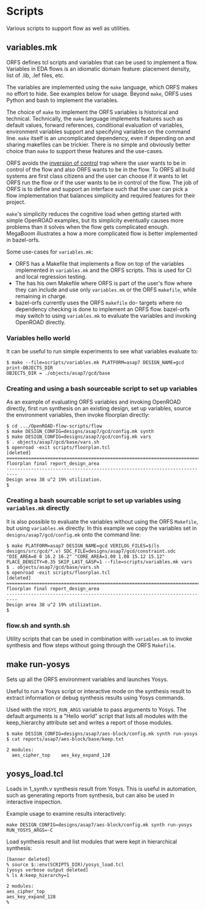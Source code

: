 # Scripts

Various scripts to support flow as well as utilities.

## variables.mk

ORFS defines tcl scripts and variables that can be used to implement a flow. Variables in EDA flows is an idiomatic domain feature: placement density, list of .lib, .lef files, etc.

The variables are implemented using the `make` language, which ORFS makes no effort to hide. See examples below for usage. Beyond `make`, ORFS uses Python and bash to implement the variables.

The choice of `make` to implement the ORFS variables is historical and technical. Technically, the `make` language implements features such as default values, forward references, conditional evaluation of variables, environment variables support and specifying variables on the command line. `make` itself is an uncomplicated dependency, even if depending on and sharing makefiles can be trickier. There is no simple and obviously better choice than `make` to support these features and the use-cases.

ORFS avoids the [inversion of control](https://en.wikipedia.org/wiki/Inversion_of_control) trap where the user wants to be in control of the flow and also ORFS wants to be in the flow. To ORFS all build systems are first class citizens and the user can choose if it wants to let ORFS run the flow or if the user wants to be in control of the flow. The job of ORFS is to define and support an interface such that the user can pick a flow implementation that balances simplicity and required features for their project.

`make`'s simplicity reduces the cognitive load when getting started with simple OpenROAD examples, but its simplicity eventually causes more problems than it solves when the flow gets complicated enough. MegaBoom illustrates a how a more complicated flow is better implemented in bazel-orfs.

Some use-cases for `variables.mk`:

- ORFS has a Makefile that implements a flow on top of the variables implemented in `variables.mk` and the ORFS scripts. This is used for CI and local regression testing.
- The has his own Makefile where ORFS is part of the user's flow where they can include and use only `variables.mk` or the ORFS `makefile`, while remaining in charge.
- bazel-orfs currently uses the ORFS `makefile` do- targets where no dependency checking is done to implement an ORFS flow. bazel-orfs may switch to using `variables.mk` to evaluate the variables and invoking OpenROAD directly.

### Variables hello world

It can be useful to run simple experiments to see what variables evaluate to:

    $ make --file=scripts/variables.mk PLATFORM=asap7 DESIGN_NAME=gcd print-OBJECTS_DIR
    OBJECTS_DIR = ./objects/asap7/gcd/base

### Creating and using a bash sourceable script to set up variables

As an example of evaluating ORFS variables and invoking OpenROAD directly, first run synthesis on an existing design, set up variables, source the environment variables, then invoke floorplan directly:

    $ cd .../OpenROAD-flow-scripts/flow
    $ make DESIGN_CONFIG=designs/asap7/gcd/config.mk synth
    $ make DESIGN_CONFIG=designs/asap7/gcd/config.mk vars
    $ . objects/asap7/gcd/base/vars.sh
    $ openroad -exit scripts/floorplan.tcl
    [deleted]
    ==========================================================================
    floorplan final report_design_area
    --------------------------------------------------------------------------
    Design area 38 u^2 19% utilization.
    $

### Creating a bash sourcable script to set up variables using `variables.mk` directly

It is also possible to evaluate the variables without using the ORFS `Makefile`, but using `variables.mk` directly. In this example we copy the variables set in `designs/asap7/gcd/config.mk` onto the command line:

    $ make PLATFORM=asap7 DESIGN_NAME=gcd VERILOG_FILES=$(ls designs/src/gcd/*.v) SDC_FILE=designs/asap7/gcd/constraint.sdc "DIE_AREA=0 0 16.2 16.2" "CORE_AREA=1.08 1.08 15.12 15.12" PLACE_DENSITY=0.35 SKIP_LAST_GASP=1 --file=scripts/variables.mk vars
    $ . objects/asap7/gcd/base/vars.sh
    $ openroad -exit scripts/floorplan.tcl
    [deleted]
    ==========================================================================
    floorplan final report_design_area
    --------------------------------------------------------------------------
    Design area 38 u^2 19% utilization.
    $

### flow.sh and synth.sh

Utility scripts that can be used in combination with `variables.mk` to invoke synthesis and flow steps without going through the ORFS `Makefile`.

## make run-yosys

Sets up all the ORFS environment variables and launches Yosys.

Useful to run a Yosys script or interactive mode on the synthesis result to  extract information or debug synthesis results using Yosys commands.

Used with the `YOSYS_RUN_ARGS` variable to pass arguments to Yosys. The default arguments is a "Hello world" script that lists all modules with the keep_hierarchy attribute set and writes a report of those modules.

    $ make DESIGN_CONFIG=designs/asap7/aes-block/config.mk synth run-yosys
    $ cat reports/asap7/aes-block/base/keep.txt

    2 modules:
      aes_cipher_top    aes_key_expand_128

## yosys_load.tcl

Loads in 1_synth.v synthesis result from Yosys. This is useful in automation, such as generating reports from synthesis, but can also be used in interactive inspection.

Example usage to examine results interactively:

    make DESIGN_CONFIG=designs/asap7/aes-block/config.mk synth run-yosys RUN_YOSYS_ARGS=-C

Load synthesis result and list modules that were kept in hierarchical synthesis:

    [banner deleted]
    % source $::env(SCRIPTS_DIR)/yosys_load.tcl
    [yosys verbose output deleted]
    % ls A:keep_hierarchy=1

    2 modules:
    aes_cipher_top
    aes_key_expand_128
    %
